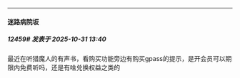 ﻿
*****

####  迷路病院坂  
##### 12459#       发表于 2025-10-31 13:40

最近在听猎魔人的有声书，看购买功能旁边有购买gpass的提示，是开会员可以期限内免费听吗，还是有啥兑换权益之类的


